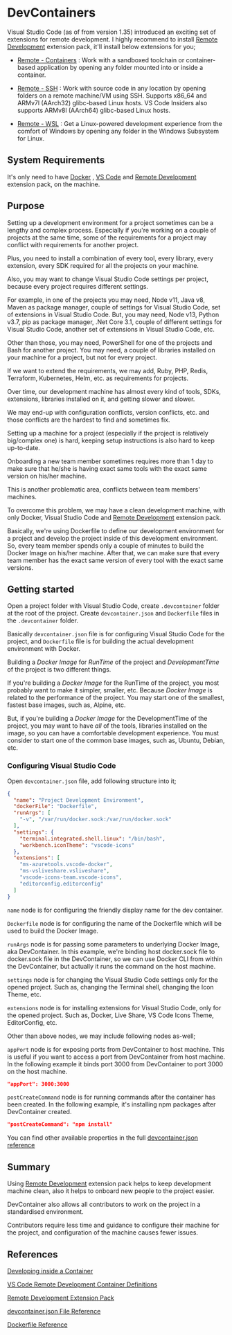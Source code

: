 # DevContainers

Visual Studio Code (as of from version 1.35) introduced an exciting set of extensions for remote development. I highly recommend to install [Remote Development](https://marketplace.visualstudio.com/items?itemName=ms-vscode-remote.vscode-remote-extensionpack) extension pack, it'll install below extensions for you;

* [Remote - Containers](https://aka.ms/vscode-remote/download/containers) : Work with a sandboxed toolchain or container-based application by opening any folder mounted into or inside a container.

* [Remote - SSH](https://aka.ms/vscode-remote/download/ssh) : Work with source code in any location by opening folders on a remote machine/VM using SSH. Supports x86_64 and ARMv7l (AArch32) glibc-based Linux hosts. VS Code Insiders also supports ARMv8l (AArch64) glibc-based Linux hosts.

* [Remote - WSL](https://aka.ms/vscode-remote/download/wsl) : Get a Linux-powered development experience from the comfort of Windows by opening any folder in the Windows Subsystem for Linux.

## System Requirements

It's only need to have [Docker](https://hub.docker.com/?overlay=onboarding) , [VS Code](https://code.visualstudio.com/) and [Remote Development](https://marketplace.visualstudio.com/items?itemName=ms-vscode-remote.vscode-remote-extensionpack) extension pack, on the machine.

## Purpose

Setting up a development environment for a project sometimes can be a lengthy and complex process. Especially if you're working on a couple of projects at the same time, some of the requirements for a project may conflict with requirements for another project.

Plus, you need to install a combination of every tool, every library, every extension, every SDK required for all the projects on your machine.

Also, you may want to change Visual Studio Code settings per project, because every project requires different settings.

For example, in one of the projects you may need, Node v11, Java v8, Maven as package manager, couple of settings for Visual Studio Code, set of extensions in Visual Studio Code. But, you may need, Node v13, Python v3.7, pip as package manager, .Net Core 3.1, couple of different settings for Visual Studio Code, another set of extensions in Visual Studio Code, etc.

Other than those, you may need, PowerShell for one of the projects and Bash for another project. You may need, a couple of libraries installed on your machine for a project, but not for every project.

If we want to extend the requirements, we may add, Ruby, PHP, Redis, Terraform, Kubernetes, Helm, etc. as requirements for projects.

Over time, our development machine has almost every kind of tools, SDKs, extensions, libraries installed on it, and getting slower and slower.

We may end-up with configuration conflicts, version conflicts, etc. and those conflicts are the hardest to find and sometimes fix.

Setting up a machine for a project (especially if the project is relatively big/complex one) is hard, keeping setup instructions is also hard to keep up-to-date.

Onboarding a new team member sometimes requires more than 1 day to make sure that he/she is having exact same tools with the exact same version on his/her machine.

This is another problematic area, conflicts between team members' machines.

To overcome this problem, we may have a clean development machine, with only Docker, Visual Studio Code and [Remote Development](https://marketplace.visualstudio.com/items?itemName=ms-vscode-remote.vscode-remote-extensionpack) extension pack.

Basically, we're using Dockerfile to define our development environment for a project and develop the project inside of this development environment. So, every team member spends only a couple of minutes to build the Docker Image on his/her machine. After that, we can make sure that every team member has the exact same version of every tool with the exact same versions.

## Getting started

Open a project folder with Visual Studio Code, create `.devcontainer` folder at the root of the project. Create `devcontainer.json` and `Dockerfile` files in the `.devcontainer` folder.

Basically `devcontainer.json` file is for configuring Visual Studio Code for the project, and `Dockerfile` file is for building the actual development environment with Docker.

Building a _Docker Image_ for _RunTime_ of the project and _DevelopmentTime_ of the project is two different things.

If you're building a _Docker Image_ for the RunTime of the project, you most probably want to make it simpler, smaller, etc. Because _Docker Image_ is related to the performance of the project. You may start one of the smallest, fastest base images, such as, Alpine, etc.

But, if you're building a _Docker Image_ for the DevelopmentTime of the project, you may want to have _all_ of the tools, libraries installed on the image, so you can have a comfortable development experience. You must consider to start one of the common base images, such as, Ubuntu, Debian, etc.

### Configuring Visual Studio Code

Open `devcontainer.json` file, add following structure into it;

```json
{
  "name": "Project Development Environment",
  "dockerFile": "Dockerfile",
  "runArgs": [
    "-v", "/var/run/docker.sock:/var/run/docker.sock"
  ],
  "settings": {
    "terminal.integrated.shell.linux": "/bin/bash",
    "workbench.iconTheme": "vscode-icons"
  },
  "extensions": [
    "ms-azuretools.vscode-docker",
    "ms-vsliveshare.vsliveshare",
    "vscode-icons-team.vscode-icons",
    "editorconfig.editorconfig"
  ]
}
```

`name` node is for configuring the friendly display name for the dev container.

`Dockerfile` node is for configuring the name of the Dockerfile which will be used to build the Docker Image.

`runArgs` node is for passing some parameters to underlying Docker Image, aka DevContainer. In this example, we're binding host docker.sock file to docker.sock file in the DevContainer, so we can use Docker CLI from within the DevContainer, but actually it runs the command on the host machine.

`settings` node is for changing the Visual Studio Code settings only for the opened project. Such as, changing the Terminal shell, changing the Icon Theme, etc.

`extensions` node is for installing extensions for Visual Studio Code, only for the opened project. Such as, Docker, Live Share, VS Code Icons Theme, EditorConfig, etc.

Other than above nodes, we may include following nodes as-well;

`appPort` node is for exposing ports from DevContainer to host machine. This is useful if you want to access a port from DevContainer from host machine. In the following example it binds port 3000 from DevContainer to port 3000 on the host machine.

```json
"appPort": 3000:3000
```

`postCreateCommand` node is for running commands after the container has been created. In the following example, it's installing npm packages after DevContainer created.

```json
"postCreateCommand": "npm install"
```

You can find other available properties in the full [devcontainer.json reference](https://code.visualstudio.com/docs/remote/containers#_devcontainerjson-reference)

## Summary

Using [Remote Development](https://marketplace.visualstudio.com/items?itemName=ms-vscode-remote.vscode-remote-extensionpack) extension pack helps to keep development machine clean, also it helps to onboard new people to the project easier.

DevContainer also allows all contributors to work on the project in a standardised environment.

Contributors require less time and guidance to configure their machine for the project, and configuration of the machine causes fewer issues.

## References

[Developing inside a Container](https://code.visualstudio.com/docs/remote/containers)

[VS Code Remote Development Container Definitions](https://github.com/microsoft/vscode-dev-containers)

[Remote Development Extension Pack](https://marketplace.visualstudio.com/items?itemName=ms-vscode-remote.vscode-remote-extensionpack)

[devcontainer.json File Reference](https://code.visualstudio.com/docs/remote/containers#_devcontainerjson-reference)

[Dockerfile Reference](https://docs.docker.com/engine/reference/builder/)
